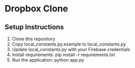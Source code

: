 # Dropbox Clone

## Setup Instructions

1. Clone this repository
2. Copy local_constants.py.example to local_constants.py
3. Update local_constants.py with your Firebase credentials
4. Install requirements: pip install -r requirements.txt
5. Run the application: python app.py
